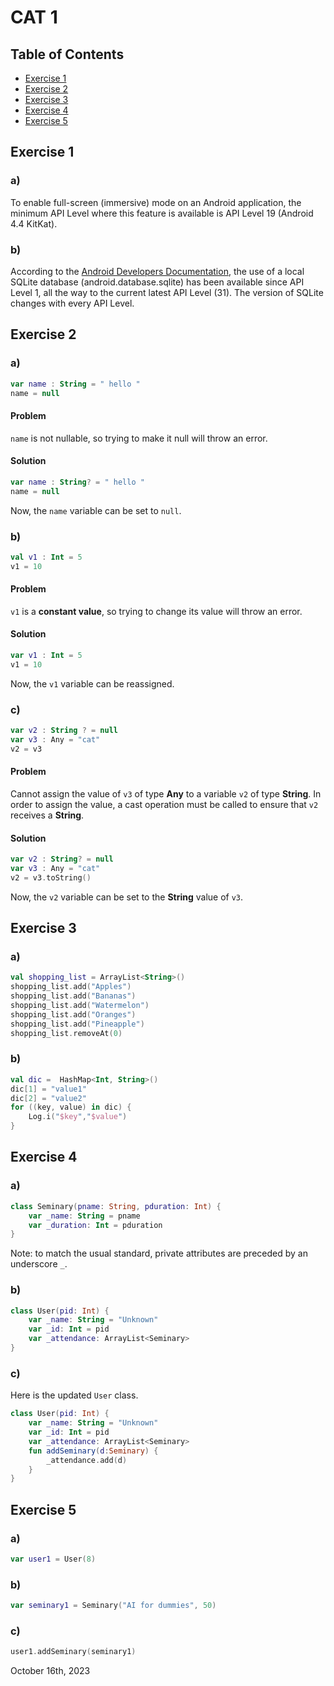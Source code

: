 <!-- *********************************************************************** -->
<!--                                                                         -->
<!--                                         =@@*   +@@+                     -->
<!--                                         =@@*   +@@+ :*%@@@%*:           -->
<!--                                         =@@*   =@@+.@@@=--%@@-          -->
<!--                                         :@@%. .#@@--@@*   +@@* .+%@@@   -->
<!-- README.md                                =%@@@@@@+ =@@*   =@@+.@@@+-=   -->
<!--                                            .---:   -@@#.  *@@--@@*      -->
<!-- By: aperez-b <aperez-b@uoc.edu>                     +@@@@@@@* +@@+      -->
<!--                                                       :-==:.  -@@#      -->
<!-- Created: 2023/10/16 15:12:19 by aperez-b                       +@@@%@   -->
<!-- Updated: 2023/10/16 15:12:27 by aperez-b                                -->
<!--                                                                         -->
<!-- *********************************************************************** -->

# CAT 1

## Table of Contents

- [Exercise 1](#exercise-1)
- [Exercise 2](#exercise-2)
- [Exercise 3](#exercise-3)
- [Exercise 4](#exercise-4)
- [Exercise 5](#exercise-5)

## Exercise 1

### a)

To enable full-screen (immersive) mode on an Android application, the minimum API Level where this feature is available is API Level 19 (Android 4.4 KitKat).

### b)

According to the [Android Developers Documentation](https://developer.android.com/reference/android/database/sqlite/package-summary), the use of a local SQLite database (android.database.sqlite) has been available since API Level 1, all the way to the current latest API Level (31). The version of SQLite changes with every API Level.

## Exercise 2

### a)

```kotlin
var name : String = " hello "
name = null
```

#### Problem

`name` is not nullable, so trying to make it null will throw an error.

#### Solution

```kotlin
var name : String? = " hello "
name = null
```

Now, the `name` variable can be set to `null`.

### b)

```kotlin
val v1 : Int = 5
v1 = 10
```

#### Problem

`v1` is a **constant value**, so trying to change its value will throw an error.

#### Solution

```kotlin
var v1 : Int = 5
v1 = 10
```

Now, the `v1` variable can be reassigned.

### c)

```kotlin
var v2 : String ? = null
var v3 : Any = "cat"
v2 = v3
```

#### Problem

Cannot assign the value of `v3` of type **Any** to a variable `v2` of type **String**. In order to assign the value, a cast operation must be called to ensure that `v2` receives a **String**.

#### Solution

```kotlin
var v2 : String? = null
var v3 : Any = "cat"
v2 = v3.toString()
```

Now, the `v2` variable can be set to the **String** value of `v3`.

## Exercise 3

### a)

```kotlin
val shopping_list = ArrayList<String>()
shopping_list.add("Apples")
shopping_list.add("Bananas")
shopping_list.add("Watermelon")
shopping_list.add("Oranges")
shopping_list.add("Pineapple")
shopping_list.removeAt(0)
```

### b)

```kotlin
val dic =  HashMap<Int, String>()
dic[1] = "value1"
dic[2] = "value2"
for ((key, value) in dic) {
    Log.i("$key","$value")
}
```

## Exercise 4

### a)

```kotlin
class Seminary(pname: String, pduration: Int) {
    var _name: String = pname
    var _duration: Int = pduration
}
```

Note: to match the usual standard, private attributes are preceded by an underscore `_`.

### b)

```kotlin
class User(pid: Int) {
    var _name: String = "Unknown"
    var _id: Int = pid
    var _attendance: ArrayList<Seminary>
}
```

### c)

Here is the updated `User` class.

```kotlin
class User(pid: Int) {
    var _name: String = "Unknown"
    var _id: Int = pid
    var _attendance: ArrayList<Seminary>
    fun addSeminary(d:Seminary) {
        _attendance.add(d)
    }
}
```

## Exercise 5

### a)

```kotlin
var user1 = User(8)
```

### b)

```kotlin
var seminary1 = Seminary("AI for dummies", 50)
```

### c)

```kotlin
user1.addSeminary(seminary1)
```

October 16th, 2023
